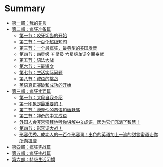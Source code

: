 # Summary

* [第一部：我的誓言](1.md)
* [第二部：疯狂准备篇]()
   * [第一节：咬牙切齿的开始](2_1.md)
   * [第二节：一百个超级短句](2_2.md)
   * [第三节：一个最疯狂，最典型的美国发音](2_3.md)
   * [第四节：四星级 五星级 六星级单词全面奉献](2_4.md)
   * [第五节：语法大战](2_5.md)
   * [第六节：三最短文](2_6.md)
   * [第七节：生活实际问题](2_7.md)
   * [第八节：成语的挑战]()
   * [英语真正突破和成功的开始]()
* [第三部：疯狂卖弄篇]()
   * [第一节：大段自我介绍]()
   * [第一印象是最重要的！]()
   * [第二节：卖弄你的英语和幽默感]()
   * [第三节：神奇的中文成语]()
   * [外国人会非常崇拜地听你讲解中文成语，因为它们充满了智慧！]()
   * [第四节：形容词大战！]()
   * [形容优秀、成功人的一百个形容词！出色的英语加上一流的甜言蜜语让你所向披靡]()
* [第四部：疯狂实战篇]()
* [第五部：疯狂挑战篇]()
* [第六部：特级生活习惯]()
